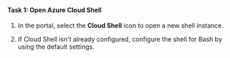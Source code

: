 #### Task 1: Open Azure Cloud Shell

1.  In the portal, select the **Cloud Shell** icon to open a new shell instance.

1.  If Cloud Shell isn't already configured, configure the shell for Bash by using the default settings.